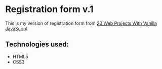 <h1>Registration form v.1</h1>
<p>This is my version of registration form from <a href="https://www.udemy.com/course/web-projects-with-vanilla-javascript">20 Web Projects With Vanilla JavaScript</a></p>

<h2>Technologies used:</h2>
<ul>
<li>HTML5</li>
<li>CSS3</li>
</ul>

